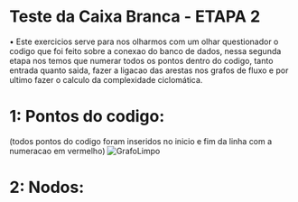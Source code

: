 # Teste da Caixa Branca - ETAPA 2
• Este exercicios serve para nos olharmos com um olhar questionador o codigo que foi feito sobre a conexao do banco de dados, nessa segunda etapa nos temos que numerar todos os pontos dentro do codigo, tanto entrada quanto saida, fazer a ligacao das arestas nos grafos de fluxo e por ultimo fazer o calculo da complexidade ciclomática.

# 1: Pontos do codigo: 
(todos pontos do codigo foram inseridos no inicio e fim da linha com a numeracao em vermelho)
![GrafoLimpo](https://github.com/matheuspoveda/WrongCodeOhata/assets/116612940/7a33e060-e711-44e9-bbb1-347d0577f472)

# 2: Nodos:

